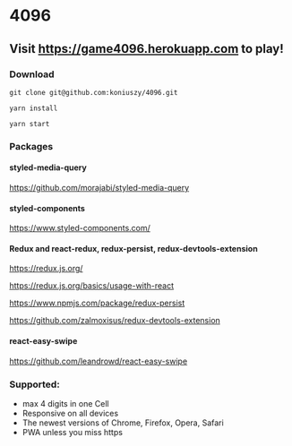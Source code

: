 # 4096

## Visit https://game4096.herokuapp.com to play!

### Download

```
git clone git@github.com:koniuszy/4096.git
```

```
yarn install
```

```
yarn start
```

### Packages

#### styled-media-query
https://github.com/morajabi/styled-media-query

#### styled-components
https://www.styled-components.com/


#### Redux and react-redux, redux-persist, redux-devtools-extension 
https://redux.js.org/

https://redux.js.org/basics/usage-with-react

https://www.npmjs.com/package/redux-persist

https://github.com/zalmoxisus/redux-devtools-extension


####  react-easy-swipe
https://github.com/leandrowd/react-easy-swipe



### Supported:
* max 4 digits in one Cell
* Responsive on all devices 
* The newest versions of Chrome, Firefox, Opera, Safari
* PWA unless you miss https
